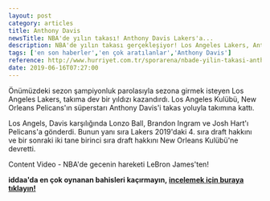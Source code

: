 ```yaml
---
layout: post
category: articles
title: Anthony Davis
newsTitle: NBA'de yılın takası! Anthony Davis Lakers'a...
description: NBA'de yılın takası gerçekleşiyor! Los Angeles Lakers, Anthony Davis'i takıma katmak için tüm imkanlarını seferber etti.
tags: ['en son haberler','en çok aratılanlar','Anthony Davis']
reference: http://www.hurriyet.com.tr/sporarena/nbade-yilin-takasi-anthony-davis-lakersa-41245543
date: 2019-06-16T07:27:00
---
```

<p>&Ouml;n&uuml;m&uuml;zdeki sezon şampiyonluk parolasıyla sezona girmek isteyen Los Angeles Lakers, takıma dev bir yıldızı kazandırdı. Los Angeles Kul&uuml;b&uuml;, New Orleans Pelicans'ın s&uuml;perstarı Anthony Davis'i takas yoluyla takımına kattı.</p>
<p>Los Angels, Davis karşılığında Lonzo Ball, Brandon Ingram ve Josh Hart'ı Pelicans'a g&ouml;nderdi. Bunun yanı sıra Lakers 2019'daki 4. sıra draft hakkını ve bir sonraki iki tane birinci sıra draft hakkını New Orleans Kul&uuml;b&uuml;'ne devretti.</p>
<section id="41148569" class="insert insert-controls mceNonEditable" data-type="NewsVideo" data-silentstart="false" data-autostart="scroll" data-mouseovervolumeup="true" data-playsinline="false" data-pubname="hurriyet" data-pubcategory="hr_spor_basketbol" data-pubcontentvideo="41245543" data-viewtype="black" data-bartype="sporarena" data-contenttype="0" data-showspot="0">Content Video - NBA'de gecenin hareketi LeBron James'ten!</section>

<p><strong>iddaa'da en &ccedil;ok oynanan bahisleri ka&ccedil;ırmayın,</strong><strong>&nbsp;<a href="https://www.misli.com/iddaa-basketbol?utm_source=dp-hurriyetsporarena&amp;utm_medium=f-link&amp;utm_campaign=iddaa-content">incelemek i&ccedil;in buraya tıklayın!</a></strong></p>